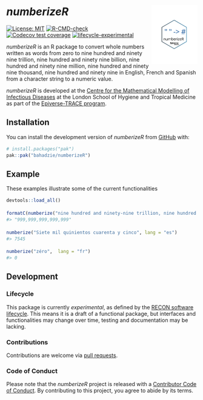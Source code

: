 
<!-- README.md is generated from README.Rmd. Please edit that file. -->
<!-- The code to render this README is stored in .github/workflows/render-readme.yaml -->
<!-- Variables marked with double curly braces will be transformed beforehand: -->
<!-- `packagename` is extracted from the DESCRIPTION file -->
<!-- `gh_repo` is extracted via a special environment variable in GitHub Actions -->

# *numberizeR* <img src="man/figures/logo.svg" align="right" width="120" />

<!-- badges: start -->

[![License:
MIT](https://img.shields.io/badge/License-MIT-yellow.svg)](https://opensource.org/license/mit/)
[![R-CMD-check](https://github.com/bahadzie/numberizeR/actions/workflows/R-CMD-check.yaml/badge.svg)](https://github.com/bahadzie/numberizeR/actions/workflows/R-CMD-check.yaml)
[![Codecov test
coverage](https://codecov.io/gh/bahadzie/numberizeR/branch/main/graph/badge.svg)](https://app.codecov.io/gh/bahadzie/numberizeR?branch=main)
[![lifecycle-experimental](https://www.reconverse.org/images/badge-experimental.svg)](https://www.reconverse.org/lifecycle.html#experimental)
<!-- badges: end -->

*numberizeR* is an R package to convert whole numbers written as words
from zero to nine hundred and ninety nine trillion, nine hundred and
ninety nine billion, nine hundred and ninety nine million, nine hundred
and ninety nine thousand, nine hundred and ninety nine in English,
French and Spanish from a character string to a numeric value.

<!-- This sentence is optional and can be removed -->

*numberizeR* is developed at the [Centre for the Mathematical Modelling
of Infectious
Diseases](https://www.lshtm.ac.uk/research/centres/centre-mathematical-modelling-infectious-diseases)
at the London School of Hygiene and Tropical Medicine as part of the
[Epiverse-TRACE program](https://data.org/initiatives/epiverse/).

## Installation

You can install the development version of *numberizeR* from
[GitHub](https://github.com/) with:

``` r
# install.packages("pak")
pak::pak("bahadzie/numberizeR")
```

## Example

These examples illustrate some of the current functionalities

``` r
devtools::load_all()

formatC(numberize("nine hundred and ninety-nine trillion, nine hundred and ninety-nine billion, nine hundred and ninety-nine million, nine hundred and ninety-nine thousand, nine hundred and ninety-nine"), big.mark = ",", format = "fg")
#> "999,999,999,999,999"
    
numberize("Siete mil quinientos cuarenta y cinco", lang = "es")
#> 7545

numberize("zéro",  lang = "fr")
#> 0
```

## Development

### Lifecycle

This package is currently *experimental*, as defined by the [RECON
software lifecycle](https://www.reconverse.org/lifecycle.html). This
means it is a draft of a functional package, but interfaces and
functionalities may change over time, testing and documentation may be
lacking.

### Contributions

Contributions are welcome via [pull
requests](https://github.com/bahadzie/numberizeR/pulls).

### Code of Conduct

Please note that the *numberizeR* project is released with a
[Contributor Code of
Conduct](https://github.com/epiverse-trace/.github/blob/main/CODE_OF_CONDUCT.md).
By contributing to this project, you agree to abide by its terms.
